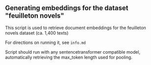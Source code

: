 ## Generating embeddings for the dataset "feuilleton novels"

This script is used to retrieve document embeddings for the feuilleton novels dataset (ca. 1,400 texts)

For directions on running it, see ```info.md```

Script should run with any sentencetransformer compatible model, automatically retrieving the max_token length used for pooling.